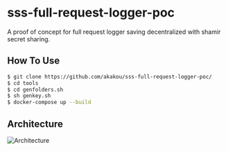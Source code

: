 # sss-full-request-logger-poc
A proof of concept for full request logger saving decentralized with shamir secret sharing.


## How To Use

```sh
$ git clone https://github.com/akakou/sss-full-request-logger-poc/
$ cd tools
$ cd genfolders.sh
$ sh genkey.sh
$ docker-compose up --build
```

## Architecture

![Architecture](https://i.imgur.com/j7UoZNI.png)
